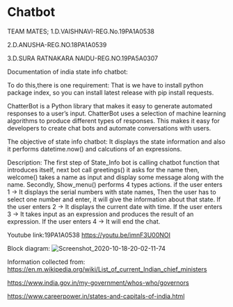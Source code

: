 # Chatbot

TEAM MATES;
1.D.VAISHNAVI-REG.No.19PA1A0538

2.D.ANUSHA-REG.NO.18PA1A0539

3.D.SURA RATNAKARA NAIDU-REG.NO.19PA5A0307

Documentation of india state info chatbot:

To do this,there is one requirement:
That is we have to install python package index, so you can install latest release with pip install requests.

ChatterBot is a Python library that makes it easy to generate automated responses to a user’s input. ChatterBot uses
a selection of machine learning algorithms to produce different types of responses. This makes it easy for developers
to create chat bots and automate conversations with users.

The objective of state info chatbot:
It displays the state information and also it performs datetime.now() and calcutions of an expressions.

Description:
The first step of State_Info bot is calling chatbot function that introduces itself, next bot call greetings() it asks for the name then, welcome() takes a name as input and display some message along with the name. Secondly, Show_menu() performs 4 types actions. if the user enters 1 -> It displays the serial numbers with state names, Then the user has to select one number and enter, it will give the information about that state. If the user enters 2 -> It displays the current date with time. If the user enters 3 -> It takes input as an expression and produces the result of an expression. If the user enters 4 -> It will end the chat.

Youtube link:19PA1A0538
https://youtu.be/imnF3U00NOI

Block diagram:
![Screenshot_2020-10-18-20-02-11-74](https://user-images.githubusercontent.com/60499520/96371222-45d3ec00-117e-11eb-9d8a-fe4a67d152c0.png)

Information collected from:
https://en.m.wikipedia.org/wiki/List_of_current_Indian_chief_ministers

https://www.india.gov.in/my-government/whos-who/governors

https://www.careerpower.in/states-and-capitals-of-india.html



